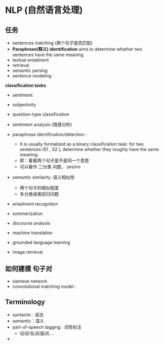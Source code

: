 # NLP (自然语言处理)



## 任务

* sentences matching (两个句子是否匹配)
* **Paraphrase(释义) identification** aims to determine whether two sentences have the same meaning.
* textual entailment
* retrieval
* semantic parsing
* sentence modeling



**classification tasks**

* sentiment
* subjectivity
* question-type classification


* sentiment analysis (情感分析)
* paraphrase identification/detection : 
  * It is usually formalized as a binary classification task: for two sentences (S1 , S2 ), determine whether they roughly have the same meaning.
  * 即：看看两个句子是不是同一个意思
  * 可以看作 二分类 问题， yes/no
* semantic similarity :语义相似性
  * 两个句子的相似程度
  * 多分类或者回归问题
* entailment recognition
* summarization
* discourse analysis
* machine translation
* grounded language learning
* image retrieval



## 如何建模 句子对

* siamese network
* convolutional matching model : 



## Terminology

* syntactic : 语法
* semantic：语义
* part-of-speech tagging : 词性标注
  * 动词/名词/副词.... 
* ​

